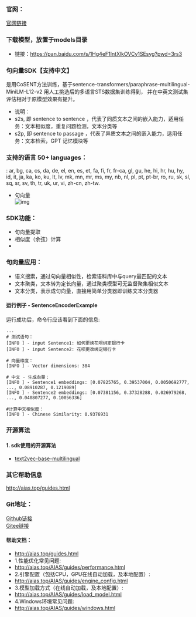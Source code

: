 ### 官网：
[官网链接](http://www.aias.top/)

### 下载模型，放置于models目录
- 链接：https://pan.baidu.com/s/1Hg4eF1IntXlkOVCy1SEsyg?pwd=3rs3

### 句向量SDK【支持中文】
是用CoSENT方法训练，基于sentence-transformers/paraphrase-multilingual-MiniLM-L12-v2
用人工挑选后的多语言STS数据集训练得到， 并在中英文测试集评估相对于原模型效果有提升。
- 说明：
- s2s, 即 sentence to sentence ，代表了同质文本之间的嵌入能力，适用任务：文本相似度，重复问题检测，文本分类等
- s2p, 即 sentence to passage ，代表了异质文本之间的嵌入能力，适用任务：文本检索，GPT 记忆模块等


### 支持的语言 50+ languages：
: ar, bg, ca, cs, da, de, el, en, es, et, fa, fi, fr, fr-ca, gl, gu, he, hi, 
hr, hu, hy, id, it, ja, ka, ko, ku, lt, lv, mk, mn, mr, ms, my, nb, nl, pl, pt, pt-br, 
ro, ru, sk, sl, sq, sr, sv, th, tr, uk, ur, vi, zh-cn, zh-tw.

- 句向量    
  ![img](https://aias-home.oss-cn-beijing.aliyuncs.com/AIAS/nlp_sdks/Universal-Sentence-Encoder.png)


### SDK功能：
- 句向量提取
- 相似度（余弦）计算
- 
### 句向量应用：
- 语义搜索，通过句向量相似性，检索语料库中与query最匹配的文本
- 文本聚类，文本转为定长向量，通过聚类模型可无监督聚集相似文本
- 文本分类，表示成句向量，直接用简单分类器即训练文本分类器
  


#### 运行例子 - SentenceEncoderExample
运行成功后，命令行应该看到下面的信息:
```text
...
# 测试语句：
[INFO ] - input Sentence1: 如何更换花呗绑定银行卡
[INFO ] - input Sentence2: 花呗更改绑定银行卡

# 向量维度：
[INFO ] - Vector dimensions: 384

# 中文 - 生成向量：
[INFO ] - Sentence1 embeddings: [0.07825765, 0.39537004, 0.0050692777, ..., 0.08910287, 0.1219089]
[INFO ] - Sentence2 embeddings: [0.07381156, 0.37328288, 0.026979268,  ..., 0.040807277, 0.10056336]

#计算中文相似度：
[INFO ] - Chinese Similarity: 0.9376931

```

### 开源算法
#### 1. sdk使用的开源算法
- [text2vec-base-multilingual](https://huggingface.co/shibing624/text2vec-base-multilingual)




### 其它帮助信息
http://aias.top/guides.html


### Git地址：
[Github链接](https://github.com/mymagicpower/AIAS)    
[Gitee链接](https://gitee.com/mymagicpower/AIAS)


#### 帮助文档：
- http://aias.top/guides.html
- 1.性能优化常见问题:
- http://aias.top/AIAS/guides/performance.html
- 2.引擎配置（包括CPU，GPU在线自动加载，及本地配置）:
- http://aias.top/AIAS/guides/engine_config.html
- 3.模型加载方式（在线自动加载，及本地配置）:
- http://aias.top/AIAS/guides/load_model.html
- 4.Windows环境常见问题:
- http://aias.top/AIAS/guides/windows.html

